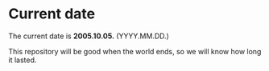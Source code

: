 # Current date

The current date is **2005.10.05.** (YYYY.MM.DD.)

This repository will be good when the world ends, so we will know how long it lasted.